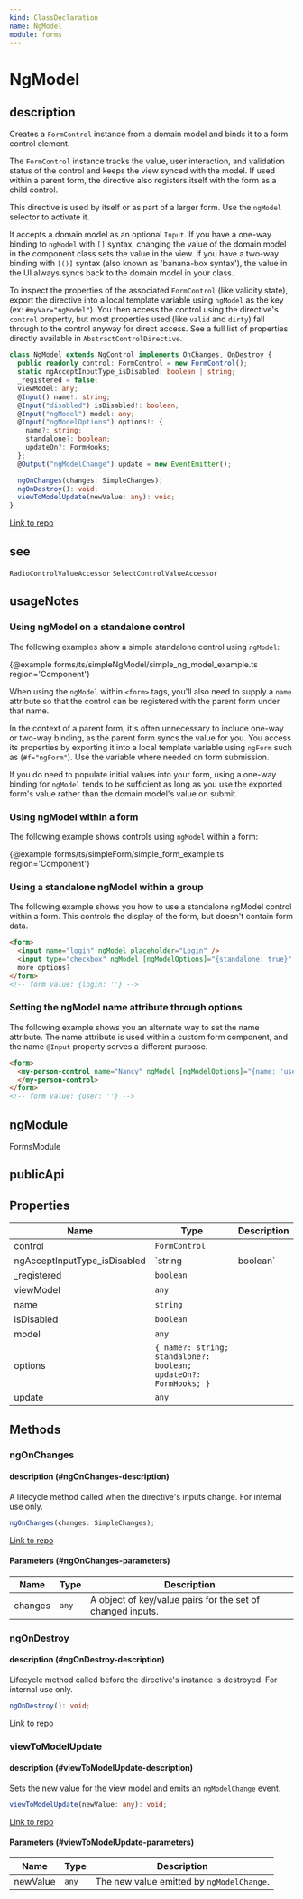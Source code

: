 ```yaml
---
kind: ClassDeclaration
name: NgModel
module: forms
---
```


# NgModel

## description

Creates a `FormControl` instance from a domain model and binds it
to a form control element.

The `FormControl` instance tracks the value, user interaction, and
validation status of the control and keeps the view synced with the model. If used
within a parent form, the directive also registers itself with the form as a child
control.

This directive is used by itself or as part of a larger form. Use the
`ngModel` selector to activate it.

It accepts a domain model as an optional `Input`. If you have a one-way binding
to `ngModel` with `[]` syntax, changing the value of the domain model in the component
class sets the value in the view. If you have a two-way binding with `[()]` syntax
(also known as 'banana-box syntax'), the value in the UI always syncs back to
the domain model in your class.

To inspect the properties of the associated `FormControl` (like validity state),
export the directive into a local template variable using `ngModel` as the key (ex:
`#myVar="ngModel"`). You then access the control using the directive's `control` property, but
most properties used (like `valid` and `dirty`) fall through to the control anyway for direct
access. See a full list of properties directly available in `AbstractControlDirective`.

```ts
class NgModel extends NgControl implements OnChanges, OnDestroy {
  public readonly control: FormControl = new FormControl();
  static ngAcceptInputType_isDisabled: boolean | string;
  _registered = false;
  viewModel: any;
  @Input() name!: string;
  @Input("disabled") isDisabled!: boolean;
  @Input("ngModel") model: any;
  @Input("ngModelOptions") options!: {
    name?: string;
    standalone?: boolean;
    updateOn?: FormHooks;
  };
  @Output("ngModelChange") update = new EventEmitter();

  ngOnChanges(changes: SimpleChanges);
  ngOnDestroy(): void;
  viewToModelUpdate(newValue: any): void;
}
```

[Link to repo](https://github.com/timdeschryver/angular/blob/master/packages/forms/src/directives/ng_model.ts#L131-L355)

## see

`RadioControlValueAccessor`
`SelectControlValueAccessor`

## usageNotes

### Using ngModel on a standalone control

The following examples show a simple standalone control using `ngModel`:

{@example forms/ts/simpleNgModel/simple_ng_model_example.ts region='Component'}

When using the `ngModel` within `<form>` tags, you'll also need to supply a `name` attribute
so that the control can be registered with the parent form under that name.

In the context of a parent form, it's often unnecessary to include one-way or two-way binding,
as the parent form syncs the value for you. You access its properties by exporting it into a
local template variable using `ngForm` such as (`#f="ngForm"`). Use the variable where
needed on form submission.

If you do need to populate initial values into your form, using a one-way binding for
`ngModel` tends to be sufficient as long as you use the exported form's value rather
than the domain model's value on submit.

### Using ngModel within a form

The following example shows controls using `ngModel` within a form:

{@example forms/ts/simpleForm/simple_form_example.ts region='Component'}

### Using a standalone ngModel within a group

The following example shows you how to use a standalone ngModel control
within a form. This controls the display of the form, but doesn't contain form data.

```html
<form>
  <input name="login" ngModel placeholder="Login" />
  <input type="checkbox" ngModel [ngModelOptions]="{standalone: true}" /> Show
  more options?
</form>
<!-- form value: {login: ''} -->
```

### Setting the ngModel name attribute through options

The following example shows you an alternate way to set the name attribute. The name attribute is
used within a custom form component, and the name `@Input` property serves a different purpose.

```html
<form>
  <my-person-control name="Nancy" ngModel [ngModelOptions]="{name: 'user'}">
  </my-person-control>
</form>
<!-- form value: {user: ''} -->
```

## ngModule

FormsModule

## publicApi

## Properties

| Name                         | Type                                                             | Description |
| ---------------------------- | ---------------------------------------------------------------- | ----------- |
| control                      | `FormControl`                                                    |             |
| ngAcceptInputType_isDisabled | `string                                                          | boolean`    |  |
| \_registered                 | `boolean`                                                        |             |
| viewModel                    | `any`                                                            |             |
| name                         | `string`                                                         |             |
| isDisabled                   | `boolean`                                                        |             |
| model                        | `any`                                                            |             |
| options                      | `{ name?: string; standalone?: boolean; updateOn?: FormHooks; }` |             |
| update                       | `any`                                                            |             |

## Methods

### ngOnChanges

#### description (#ngOnChanges-description)

A lifecycle method called when the directive's inputs change. For internal use
only.

```ts
ngOnChanges(changes: SimpleChanges);
```

[Link to repo](https://github.com/timdeschryver/angular/blob/master/packages/forms/src/directives/ng_model.ts#L223-L234)

#### Parameters (#ngOnChanges-parameters)

| Name    | Type  | Description                                                |
| ------- | ----- | ---------------------------------------------------------- |
| changes | `any` | A object of key/value pairs for the set of changed inputs. |

### ngOnDestroy

#### description (#ngOnDestroy-description)

Lifecycle method called before the directive's instance is destroyed. For internal
use only.

```ts
ngOnDestroy(): void;
```

[Link to repo](https://github.com/timdeschryver/angular/blob/master/packages/forms/src/directives/ng_model.ts#L241-L243)

### viewToModelUpdate

#### description (#viewToModelUpdate-description)

Sets the new value for the view model and emits an `ngModelChange` event.

```ts
viewToModelUpdate(newValue: any): void;
```

[Link to repo](https://github.com/timdeschryver/angular/blob/master/packages/forms/src/directives/ng_model.ts#L286-L289)

#### Parameters (#viewToModelUpdate-parameters)

| Name     | Type  | Description                               |
| -------- | ----- | ----------------------------------------- |
| newValue | `any` | The new value emitted by `ngModelChange`. |
